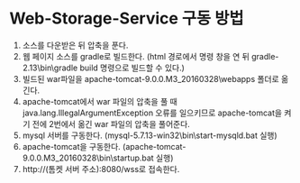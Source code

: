 # Web-Storage-Service 구동 방법

1. 소스를 다운받은 뒤 압축을 푼다.
2. 웹 페이지 소스를 gradle로 빌드한다.
(html 경로에서 명령 창을 연 뒤 gradle-2.13\bin\gradle build 명령으로 빌드할 수 있다.)
3. 빌드된 war파일을 apache-tomcat-9.0.0.M3_20160328\webapps 폴더로 옮긴다.
4. apache-tomcat에서 war 파일의 압축을 풀 때 java.lang.IllegalArgumentException 오류를 일으키므로 apache-tomcat을 켜기 전에 2번에서 옮긴 war 파일의 압축을 풀어준다.
5. mysql 서버를 구동한다.
(mysql-5.7.13-win32\bin\start-mysqld.bat 실행)
6. apache-tomcat을 구동한다.
(apache-tomcat-9.0.0.M3_20160328\bin\startup.bat 실행)
7. http://(톰켓 서버 주소):8080/wss로 접속한다.
